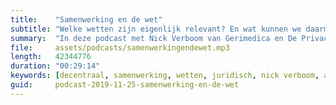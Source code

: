 ```yaml
---
title:    "Samenwerking en de wet"
subtitle: "Welke wetten zijn eigenlijk relevant? En wat kunnen we daarmee?"
summary:  "In deze podcast met Nick Verboom van Gerimedica en De Privacyconsultant gaan we in op de juridische aspecten van gegevensuitwisseling in de zorg. Wat mag er allemaal wel en niet, en hoe moeten we die wetteksten lezen?"
file:     assets/podcasts/samenwerkingendewet.mp3
length:   42344776
duration: "00:29:14"
keywords: [decentraal, samenwerking, wetten, juridisch, nick verboom, avg, wabvpz, wgbo]
guid:     podcast-2019-11-25-samenwerking-en-de-wet
---
```


